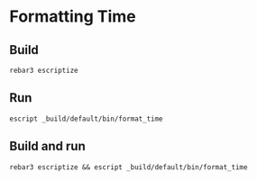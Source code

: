 # Formatting Time

## Build

`rebar3 escriptize`

## Run

`escript _build/default/bin/format_time`
	
## Build and run

`rebar3 escriptize && escript _build/default/bin/format_time`
